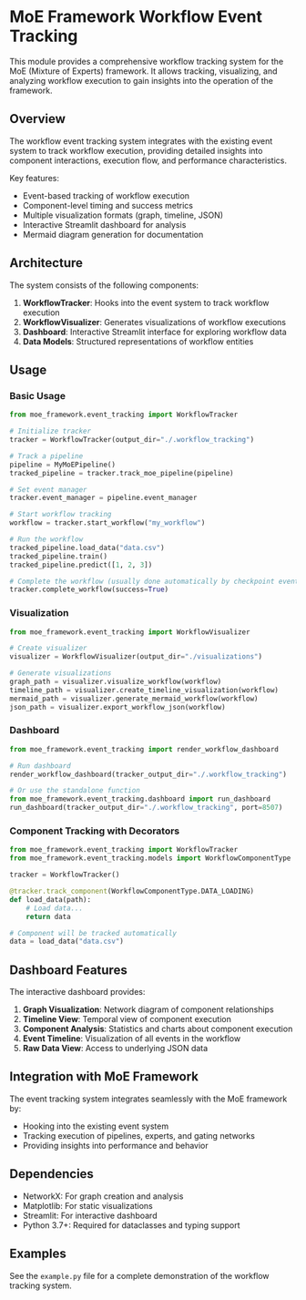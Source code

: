 # MoE Framework Workflow Event Tracking

This module provides a comprehensive workflow tracking system for the MoE (Mixture of Experts) framework. It allows tracking, visualizing, and analyzing workflow execution to gain insights into the operation of the framework.

## Overview

The workflow event tracking system integrates with the existing event system to track workflow execution, providing detailed insights into component interactions, execution flow, and performance characteristics.

Key features:
- Event-based tracking of workflow execution
- Component-level timing and success metrics
- Multiple visualization formats (graph, timeline, JSON)
- Interactive Streamlit dashboard for analysis
- Mermaid diagram generation for documentation

## Architecture

The system consists of the following components:

1. **WorkflowTracker**: Hooks into the event system to track workflow execution
2. **WorkflowVisualizer**: Generates visualizations of workflow executions
3. **Dashboard**: Interactive Streamlit interface for exploring workflow data
4. **Data Models**: Structured representations of workflow entities

## Usage

### Basic Usage

```python
from moe_framework.event_tracking import WorkflowTracker

# Initialize tracker
tracker = WorkflowTracker(output_dir="./.workflow_tracking")

# Track a pipeline
pipeline = MyMoEPipeline()
tracked_pipeline = tracker.track_moe_pipeline(pipeline)

# Set event manager
tracker.event_manager = pipeline.event_manager

# Start workflow tracking
workflow = tracker.start_workflow("my_workflow")

# Run the workflow
tracked_pipeline.load_data("data.csv")
tracked_pipeline.train()
tracked_pipeline.predict([1, 2, 3])

# Complete the workflow (usually done automatically by checkpoint events)
tracker.complete_workflow(success=True)
```

### Visualization

```python
from moe_framework.event_tracking import WorkflowVisualizer

# Create visualizer
visualizer = WorkflowVisualizer(output_dir="./visualizations")

# Generate visualizations
graph_path = visualizer.visualize_workflow(workflow)
timeline_path = visualizer.create_timeline_visualization(workflow)
mermaid_path = visualizer.generate_mermaid_workflow(workflow)
json_path = visualizer.export_workflow_json(workflow)
```

### Dashboard

```python
from moe_framework.event_tracking import render_workflow_dashboard

# Run dashboard
render_workflow_dashboard(tracker_output_dir="./.workflow_tracking")

# Or use the standalone function
from moe_framework.event_tracking.dashboard import run_dashboard
run_dashboard(tracker_output_dir="./.workflow_tracking", port=8507)
```

### Component Tracking with Decorators

```python
from moe_framework.event_tracking import WorkflowTracker
from moe_framework.event_tracking.models import WorkflowComponentType

tracker = WorkflowTracker()

@tracker.track_component(WorkflowComponentType.DATA_LOADING)
def load_data(path):
    # Load data...
    return data

# Component will be tracked automatically
data = load_data("data.csv")
```

## Dashboard Features

The interactive dashboard provides:

1. **Graph Visualization**: Network diagram of component relationships
2. **Timeline View**: Temporal view of component execution
3. **Component Analysis**: Statistics and charts about component execution
4. **Event Timeline**: Visualization of all events in the workflow
5. **Raw Data View**: Access to underlying JSON data

## Integration with MoE Framework

The event tracking system integrates seamlessly with the MoE framework by:
- Hooking into the existing event system
- Tracking execution of pipelines, experts, and gating networks
- Providing insights into performance and behavior

## Dependencies

- NetworkX: For graph creation and analysis
- Matplotlib: For static visualizations
- Streamlit: For interactive dashboard
- Python 3.7+: Required for dataclasses and typing support

## Examples

See the `example.py` file for a complete demonstration of the workflow tracking system. 